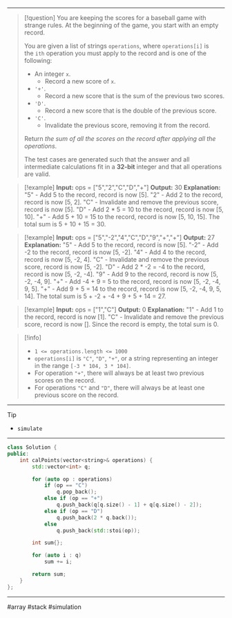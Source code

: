 ___

> [!question] 
> You are keeping the scores for a baseball game with strange rules. At the beginning of the game, you start with an empty record.
> 
> You are given a list of strings `operations`, where `operations[i]` is the `ith` operation you must apply to the record and is one of the following:
> - An integer `x`.
> 	- Record a new score of `x`.
> - `'+'`.
> 	- Record a new score that is the sum of the previous two scores.
> - `'D'`.
> 	- Record a new score that is the double of the previous score.
> - `'C'`.
> 	- Invalidate the previous score, removing it from the record.
> 
> Return _the sum of all the scores on the record after applying all the operations_.
> 
> The test cases are generated such that the answer and all intermediate calculations fit in a **32-bit** integer and that all operations are valid. 

> [!example] 
> **Input:** ops = ["5","2","C","D","+"]
**Output:** 30
**Explanation:**
"5" - Add 5 to the record, record is now [5].
"2" - Add 2 to the record, record is now [5, 2].
"C" - Invalidate and remove the previous score, record is now [5].
"D" - Add 2 * 5 = 10 to the record, record is now [5, 10].
"+" - Add 5 + 10 = 15 to the record, record is now [5, 10, 15].
The total sum is 5 + 10 + 15 = 30. 

> [!example] 
> **Input:** ops = ["5","-2","4","C","D","9","+","+"]
**Output:** 27
**Explanation:**
"5" - Add 5 to the record, record is now [5].
"-2" - Add -2 to the record, record is now [5, -2].
"4" - Add 4 to the record, record is now [5, -2, 4].
"C" - Invalidate and remove the previous score, record is now [5, -2].
"D" - Add 2 * -2 = -4 to the record, record is now [5, -2, -4].
"9" - Add 9 to the record, record is now [5, -2, -4, 9].
"+" - Add -4 + 9 = 5 to the record, record is now [5, -2, -4, 9, 5].
"+" - Add 9 + 5 = 14 to the record, record is now [5, -2, -4, 9, 5, 14].
The total sum is 5 + -2 + -4 + 9 + 5 + 14 = 27. 

> [!example] 
> **Input:** ops = ["1","C"]
**Output:** 0
**Explanation:**
"1" - Add 1 to the record, record is now [1].
"C" - Invalidate and remove the previous score, record is now [].
Since the record is empty, the total sum is 0. 

> [!info] 
> - `1 <= operations.length <= 1000`
> - `operations[i]` is `"C"`, `"D"`, `"+"`, or a string representing an integer in the range `[-3 * 104, 3 * 104]`.
> - For operation `"+"`, there will always be at least two previous scores on the record.
> - For operations `"C"` and `"D"`, there will always be at least one previous score on the record. 

___

> [!tip] 
> - `simulate` 

___

```cpp
class Solution {
public:
    int calPoints(vector<string>& operations) {
        std::vector<int> q;

        for (auto op : operations)
            if (op == "C")
                q.pop_back();
            else if (op == "+")
                q.push_back(q[q.size() - 1] + q[q.size() - 2]);
            else if (op == "D")
                q.push_back(2 * q.back());
            else
                q.push_back(std::stoi(op));

        int sum{};

        for (auto i : q)
            sum += i;

        return sum;
    }
};
```

___

#array #stack #simulation 